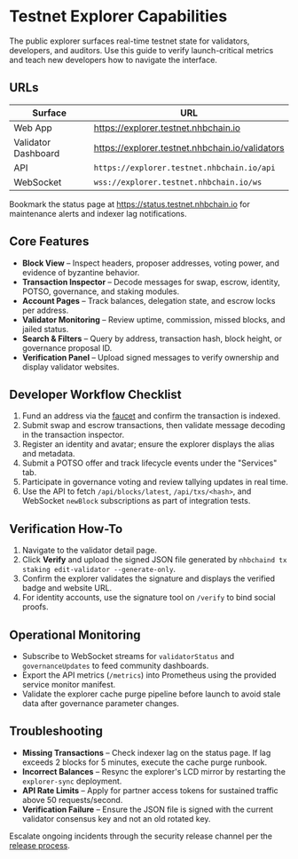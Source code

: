 # Testnet Explorer Capabilities

The public explorer surfaces real-time testnet state for validators, developers, and auditors. Use this guide to verify launch-critical metrics and teach new developers how to navigate the interface.

## URLs

| Surface | URL |
| --- | --- |
| Web App | <https://explorer.testnet.nhbchain.io> |
| Validator Dashboard | <https://explorer.testnet.nhbchain.io/validators> |
| API | `https://explorer.testnet.nhbchain.io/api` |
| WebSocket | `wss://explorer.testnet.nhbchain.io/ws` |

Bookmark the status page at <https://status.testnet.nhbchain.io> for maintenance alerts and indexer lag notifications.

## Core Features

* **Block View** – Inspect headers, proposer addresses, voting power, and evidence of byzantine behavior.
* **Transaction Inspector** – Decode messages for swap, escrow, identity, POTSO, governance, and staking modules.
* **Account Pages** – Track balances, delegation state, and escrow locks per address.
* **Validator Monitoring** – Review uptime, commission, missed blocks, and jailed status.
* **Search & Filters** – Query by address, transaction hash, block height, or governance proposal ID.
* **Verification Panel** – Upload signed messages to verify ownership and display validator websites.

## Developer Workflow Checklist

1. Fund an address via the [faucet](./faucet.md) and confirm the transaction is indexed.
2. Submit swap and escrow transactions, then validate message decoding in the transaction inspector.
3. Register an identity and avatar; ensure the explorer displays the alias and metadata.
4. Submit a POTSO offer and track lifecycle events under the "Services" tab.
5. Participate in governance voting and review tallying updates in real time.
6. Use the API to fetch `/api/blocks/latest`, `/api/txs/<hash>`, and WebSocket `newBlock` subscriptions as part of integration tests.

## Verification How-To

1. Navigate to the validator detail page.
2. Click **Verify** and upload the signed JSON file generated by `nhbchaind tx staking edit-validator --generate-only`.
3. Confirm the explorer validates the signature and displays the verified badge and website URL.
4. For identity accounts, use the signature tool on `/verify` to bind social proofs.

## Operational Monitoring

* Subscribe to WebSocket streams for `validatorStatus` and `governanceUpdates` to feed community dashboards.
* Export the API metrics (`/metrics`) into Prometheus using the provided service monitor manifest.
* Validate the explorer cache purge pipeline before launch to avoid stale data after governance parameter changes.

## Troubleshooting

* **Missing Transactions** – Check indexer lag on the status page. If lag exceeds 2 blocks for 5 minutes, execute the cache purge runbook.
* **Incorrect Balances** – Resync the explorer's LCD mirror by restarting the `explorer-sync` deployment.
* **API Rate Limits** – Apply for partner access tokens for sustained traffic above 50 requests/second.
* **Verification Failure** – Ensure the JSON file is signed with the current validator consensus key and not an old rotated key.

Escalate ongoing incidents through the security release channel per the [release process](../security/release-process.md#freeze-procedures).
